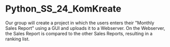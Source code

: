 # Python_SS_24_KomKreate

Our group will create a project in which the users enters their "Monthly Sales Report" using a GUI and uploads it to a Webserver. On the Webserver, the Sales Report is compared to the other Sales Reports, resulting in a ranking list.
